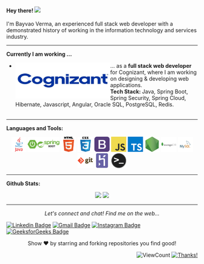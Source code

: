 <h4> Hey there! <img src="https://raw.githubusercontent.com/verma-anushka/verma-anushka/master/gifs/wave.gif" width="30px"></h4>

<!-- I'm [Bayvao Verma](https://verma-anushka.github.io/anushkaverma/), an experienced full stack web developer and technical writer with a demonstrated history of working in the information technology and services industry.
-->
I'm Bayvao Verma, an experienced full stack web developer with a demonstrated history of working in the information technology and services industry.

 ---
 
**Currently I am working ...**

- <div>
    <img width="250" height="95" align='left' src="https://raw.githubusercontent.com/Bayvao/Bayvao/main/images/cognizant_Logo.png" >
    ... as a <strong>full stack web developer</strong> for Cognizant, where I am working on designing & developing web applications.
    <br />
    <strong>Tech Stack: </strong> Java, Spring Boot, Spring Security, Spring Cloud, Hibernate, Javascript, Angular, Oracle SQL, PostgreSQL, Redis. 
    <br /> 
    <br /> 
  </div>
  
<!-- -  <div>
    <img width="250" height="100" align='right' src="https://raw.githubusercontent.com/Bayvao/Bayvao/main/images/gfg.png" style="margin-left: -10px" >
    ... as a <strong>Technical Content Writer</strong> at Geeks for Geeks where I have penned down forty plus detailed and comprehensive articles covering various web technologies and Data Structures & Algorithms concepts.
    <br />
    <strong>View: </strong> <a href="https://auth.geeksforgeeks.org/user/bayvaoverma/profile" >Geeks for Geeks</a> 
    <br /> 
  </div> -->

 ---
 
**Languages and Tools:**

<p align="center">

  <div align="center">
  
 <code><img height="40" src="https://raw.githubusercontent.com/devicons/devicon/master/icons/java/java-original-wordmark.svg"></code> 
 <code><img height="40" src="https://raw.githubusercontent.com/Bayvao/Bayvao/main/images/spring-boot.png"></code>
 <code><img height="40" src="https://raw.githubusercontent.com/github/explore/80688e429a7d4ef2fca1e82350fe8e3517d3494d/topics/html/html.png"></code> <code><img height="40" src="https://raw.githubusercontent.com/github/explore/80688e429a7d4ef2fca1e82350fe8e3517d3494d/topics/css/css.png"></code> <code><img height="40" src="https://raw.githubusercontent.com/github/explore/80688e429a7d4ef2fca1e82350fe8e3517d3494d/topics/bootstrap/bootstrap.png"></code> <code><img height="40" src="https://raw.githubusercontent.com/github/explore/80688e429a7d4ef2fca1e82350fe8e3517d3494d/topics/javascript/javascript.png"></code> <code><img height="40" src="https://raw.githubusercontent.com/github/explore/80688e429a7d4ef2fca1e82350fe8e3517d3494d/topics/typescript/typescript.png"></code> <code><img height="40" src="https://raw.githubusercontent.com/github/explore/80688e429a7d4ef2fca1e82350fe8e3517d3494d/topics/nodejs/nodejs.png"></code> <code><img height="40" src="https://raw.githubusercontent.com/github/explore/80688e429a7d4ef2fca1e82350fe8e3517d3494d/topics/mongodb/mongodb.png"></code> <code><img height="40" src="https://raw.githubusercontent.com/github/explore/80688e429a7d4ef2fca1e82350fe8e3517d3494d/topics/mysql/mysql.png"></code> <code><img height="40" src="https://raw.githubusercontent.com/github/explore/80688e429a7d4ef2fca1e82350fe8e3517d3494d/topics/git/git.png"></code> <code><img height="40" src="https://raw.githubusercontent.com/devicons/devicon/master/icons/heroku/heroku-plain.svg"></code> <code><img height="40" src="https://raw.githubusercontent.com/github/explore/80688e429a7d4ef2fca1e82350fe8e3517d3494d/topics/terminal/terminal.png"></code>

  </div>
  </p>

 ---
 
**Github Stats:**

<p align="center">
  
  <img src="https://github-readme-stats.vercel.app/api?username=Bayvao&count_private=true&show_icons=true&theme=dracula&line_height=33">
  <img src="https://github-readme-stats.vercel.app/api/top-langs/?username=Bayvao&count_private=true&hide=html,scss,,ejs&theme=dracula&line_height=10">

</p>

 ---
 
<p align="center">
  <i>Let's connect and chat! Find me on the web...</i>
  
  
  [![Linkedin Badge](https://img.shields.io/badge/-bayvaoverma-blue?style=flat-square&logo=Linkedin&logoColor=white&link=https://www.linkedin.com/in/bayvao-verma/)](https://www.linkedin.com/in/bayvao-verma/) 
   [![Gmail Badge](https://img.shields.io/badge/-vermabayvao-c14438?style=flat-square&logo=Gmail&logoColor=white&link=mailto:vermabayvao@gmail.com)](mailto:vermabayvao@gmail.com)
   [![Instagram Badge](https://img.shields.io/badge/-@bayvao_verma-purple?style=flat&logo=instagram&logoColor=white&link=https://instagram.com/bayvao_verma/)](https://instagram.com/bayvao_verma) 
   [![GeeksforGeeks Badge](https://img.shields.io/badge/-bayvao_verma-1c6340?style=flat&logo=GeeksforGeeks&logoColor=white&link=https://auth.geeksforgeeks.org/user/bayvaoverma/profile)](https://auth.geeksforgeeks.org/user/bayvaoverma/profile)

   <!-- [![Twitter Badge](https://img.shields.io/badge/-@verma_anushkaa-1ca0f1?style=flat-square&labelColor=1ca0f1&logo=twitter&logoColor=white&link=https://twitter.com/verma_anushkaa)](https://twitter.com/verma_anushkaa)  -->
   
  <p align="center">
    Show ❤️ by starring and forking repositories you find good!
  </p>
</p>

<div align="right">
  
![ViewCount](https://views.whatilearened.today/views/github/Bayvao/Bayvao.svg) [![Thanks!](https://img.shields.io/badge/Thanks%20for%20visiting-!-1EAEDB.svg)](https://github.com/Bayvao)

</div>

<!-- [![HitCount](http://hits.dwyl.com/Bayvao/Bayvao.svg)](http://hits.dwyl.com/Bayvao/Bayvao) -->

